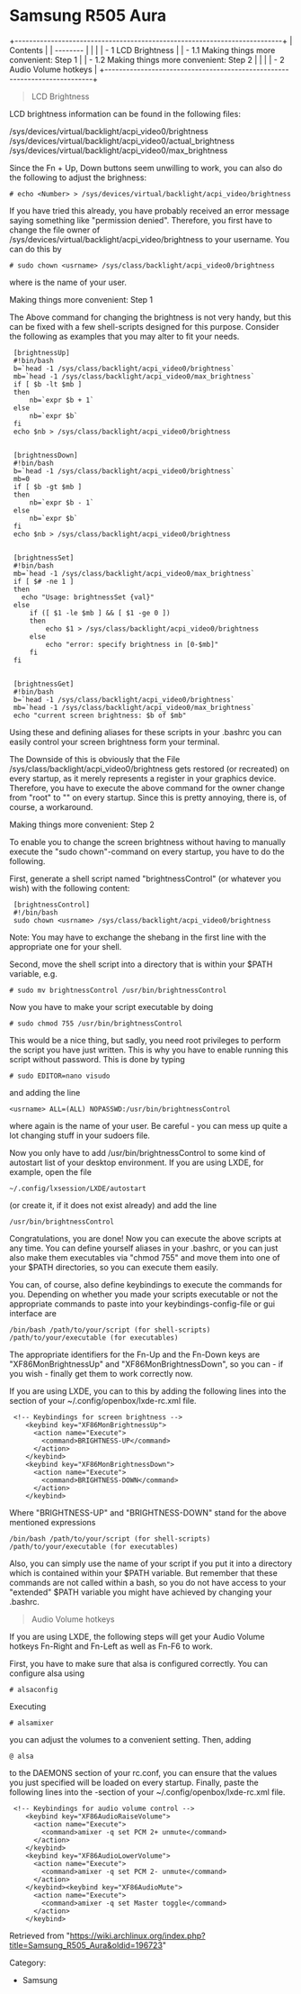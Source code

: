 Samsung R505 Aura
=================

+--------------------------------------------------------------------------+
| Contents                                                                 |
| --------                                                                 |
|                                                                          |
| -   1 LCD Brightness                                                     |
|     -   1.1 Making things more convenient: Step 1                        |
|     -   1.2 Making things more convenient: Step 2                        |
|                                                                          |
| -   2 Audio Volume hotkeys                                               |
+--------------------------------------------------------------------------+

> LCD Brightness

LCD brightness information can be found in the following files:

/sys/devices/virtual/backlight/acpi_video0/brightness  
 /sys/devices/virtual/backlight/acpi_video0/actual_brightness  
 /sys/devices/virtual/backlight/acpi_video0/max_brightness  

Since the Fn + Up, Down buttons seem unwilling to work, you can also do
the following to adjust the brighness:

    # echo <Number> > /sys/devices/virtual/backlight/acpi_video/brightness

If you have tried this already, you have probably received an error
message saying something like "permission denied". Therefore, you first
have to change the file owner of
/sys/devices/virtual/backlight/acpi_video/brightness to your username.
You can do this by

    # sudo chown <usrname> /sys/class/backlight/acpi_video0/brightness

where <usrname> is the name of your user.

  

Making things more convenient: Step 1

The Above command for changing the brightness is not very handy, but
this can be fixed with a few shell-scripts designed for this purpose.
Consider the following as examples that you may alter to fit your needs.

     [brightnessUp]
     #!bin/bash
     b=`head -1 /sys/class/backlight/acpi_video0/brightness` 
     mb=`head -1 /sys/class/backlight/acpi_video0/max_brightness` 
     if [ $b -lt $mb ] 
     then
         nb=`expr $b + 1`
     else
         nb=`expr $b`
     fi 
     echo $nb > /sys/class/backlight/acpi_video0/brightness
     

     [brightnessDown]
     #!bin/bash
     b=`head -1 /sys/class/backlight/acpi_video0/brightness` 
     mb=0
     if [ $b -gt $mb ] 
     then
         nb=`expr $b - 1`
     else
         nb=`expr $b`
     fi 
     echo $nb > /sys/class/backlight/acpi_video0/brightness
     

     [brightnessSet]
     #!bin/bash
     mb=`head -1 /sys/class/backlight/acpi_video0/max_brightness` 
     if [ $# -ne 1 ]
     then
       echo "Usage: brightnessSet {val}"
     else
         if ([ $1 -le $mb ] && [ $1 -ge 0 ])
         then
             echo $1 > /sys/class/backlight/acpi_video0/brightness   
         else
             echo "error: specify brightness in [0-$mb]"
         fi 
     fi
     

     [brightnessGet]
     #!bin/bash
     b=`head -1 /sys/class/backlight/acpi_video0/brightness` 
     mb=`head -1 /sys/class/backlight/acpi_video0/max_brightness` 
     echo "current screen brightness: $b of $mb"
     

Using these and defining aliases for these scripts in your .bashrc you
can easily control your screen brightness form your terminal.

The Downside of this is obviously that the File
/sys/class/backlight/acpi_video0/brightness gets restored (or recreated)
on every startup, as it merely represents a register in your graphics
device. Therefore, you have to execute the above command for the owner
change from "root" to "<usrname>" on every startup. Since this is pretty
annoying, there is, of course, a workaround.

Making things more convenient: Step 2

To enable you to change the screen brightness without having to manually
execute the "sudo chown"-command on every startup, you have to do the
following.

First, generate a shell script named "brightnessControl" (or whatever
you wish) with the following content:

     [brightnessControl]
     #!/bin/bash 
     sudo chown <usrname> /sys/class/backlight/acpi_video0/brightness
     

Note: You may have to exchange the shebang in the first line with the
appropriate one for your shell.

Second, move the shell script into a directory that is within your $PATH
variable, e.g.

    # sudo mv brightnessControl /usr/bin/brightnessControl

Now you have to make your script executable by doing

    # sudo chmod 755 /usr/bin/brightnessControl

This would be a nice thing, but sadly, you need root privileges to
perform the script you have just written. This is why you have to enable
running this script without password. This is done by typing

    # sudo EDITOR=nano visudo

and adding the line

    <usrname> ALL=(ALL) NOPASSWD:/usr/bin/brightnessControl

where <username> again is the name of your user. Be careful - you can
mess up quite a lot changing stuff in your sudoers file.

Now you only have to add /usr/bin/brightnessControl to some kind of
autostart list of your desktop environment. If you are using LXDE, for
example, open the file

    ~/.config/lxsession/LXDE/autostart

(or create it, if it does not exist already) and add the line

    /usr/bin/brightnessControl

Congratulations, you are done! Now you can execute the above scripts at
any time. You can define yourself aliases in your .bashrc, or you can
just also make them executables via "chmod 755" and move them into one
of your $PATH directories, so you can execute them easily.

You can, of course, also define keybindings to execute the commands for
you. Depending on whether you made your scripts executable or not the
appropriate commands to paste into your keybindings-config-file or gui
interface are

    /bin/bash /path/to/your/script (for shell-scripts)
    /path/to/your/executable (for executables)

The appropriate identifiers for the Fn-Up and the Fn-Down keys are
"XF86MonBrightnessUp" and "XF86MonBrightnessDown", so you can - if you
wish - finally get them to work correctly now.

If you are using LXDE, you can to this by adding the following lines
into the <keyboard> section of your ~/.config/openbox/lxde-rc.xml file.

     <!-- Keybindings for screen brightness -->
        <keybind key="XF86MonBrightnessUp">
          <action name="Execute">
            <command>BRIGHTNESS-UP</command>
          </action>
        </keybind>
        <keybind key="XF86MonBrightnessDown">
          <action name="Execute">
            <command>BRIGHTNESS-DOWN</command>
          </action>
        </keybind>
     

Where "BRIGHTNESS-UP" and "BRIGHTNESS-DOWN" stand for the above
mentioned expressions

    /bin/bash /path/to/your/script (for shell-scripts)
    /path/to/your/executable (for executables)

Also, you can simply use the name of your script if you put it into a
directory which is contained within your $PATH variable. But remember
that these commands are not called within a bash, so you do not have
access to your "extended" $PATH variable you might have achieved by
changing your .bashrc.

> Audio Volume hotkeys

If you are using LXDE, the following steps will get your Audio Volume
hotkeys Fn-Right and Fn-Left as well as Fn-F6 to work.

First, you have to make sure that alsa is configured correctly. You can
configure alsa using

    # alsaconfig

Executing

    # alsamixer

you can adjust the volumes to a convenient setting. Then, adding

    @ alsa

to the DAEMONS section of your rc.conf, you can ensure that the values
you just specified will be loaded on every startup. Finally, paste the
following lines into the <keyboard>-section of your
~/.config/openbox/lxde-rc.xml file.

     <!-- Keybindings for audio volume control -->
        <keybind key="XF86AudioRaiseVolume">
          <action name="Execute">
            <command>amixer -q set PCM 2+ unmute</command>
          </action>
        </keybind>
        <keybind key="XF86AudioLowerVolume">
          <action name="Execute">
            <command>amixer -q set PCM 2- unmute</command>
          </action>
        </keybind><keybind key="XF86AudioMute">
          <action name="Execute">
            <command>amixer -q set Master toggle</command>
          </action>
        </keybind>
     

Retrieved from
"https://wiki.archlinux.org/index.php?title=Samsung_R505_Aura&oldid=196723"

Category:

-   Samsung
